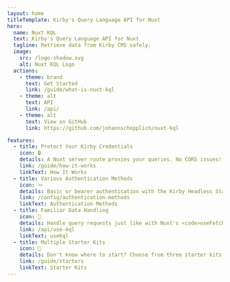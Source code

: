 ```yaml
---
layout: home
titleTemplate: Kirby's Query Language API for Nuxt
hero:
  name: Nuxt KQL
  text: Kirby's Query Language API for Nuxt
  tagline: Retrieve data from Kirby CMS safely.
  image:
    src: /logo-shadow.svg
    alt: Nuxt KQL Logo
  actions:
    - theme: brand
      text: Get Started
      link: /guide/what-is-nuxt-kql
    - theme: alt
      text: API
      link: /api/
    - theme: alt
      text: View on GitHub
      link: https://github.com/johannschopplich/nuxt-kql

features:
  - title: Protect Your Kirby Credentials
    icon: 🔒
    details: A Nuxt server route proxies your queries. No CORS issues!
    link: /guide/how-it-works
    linkText: How It Works
  - title: Various Authentication Methods
    icon: 🪢
    details: Basic or bearer authentication with the Kirby Headless Starter.
    link: /config/authentication-methods
    linkText: Authentication Methods
  - title: Familiar Data Handling
    icon: 🤹
    details: Handle query requests just like with Nuxt's <code>useFetch</code> composable. Caching included.
    link: /api/use-kql
    linkText: useKql
  - title: Multiple Starter Kits
    icon: 🦦
    details: Don't know where to start? Choose from three starter kits.
    link: /guide/starters
    linkText: Starter Kits
---
```

